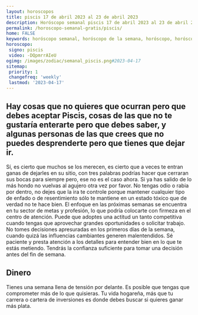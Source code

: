 ```yaml
---
layout: horoscopos
title: piscis 17 de abril 2023 al 23 de abril 2023 
description: Horóscopo semanal piscis 17 de abril 2023 al 23 de abril 2023. Hay cosas que no quieres que ocurran pero que debes aceptar Piscis, cosas de las que no te gustaría enterarte pero que debes saber, y algunas personas de las que crees que no puedes desprenderte pero que tienes que dejar ir.
permalink: /horoscopo-semanal-gratis/piscis/
home: FALSE
keywords: horóscopo semanal, horóscopo de la semana, horóscopo, horóscopo gratis,horóscopos, horóscopo esperanza gracia, horoscopos piscis la semana, horóscopos gratis, Tarot, Astrologia, Zodíaco, piscis, horoscopo gratis, semanal
horoscopo:
 signo: piscis
 video: -DQpmrrAIeU
ogimg: /images/zodiac/semanal_piscis.png#2023-04-17
sitemap:
 priority: 1
 changefreq: 'weekly'
 lastmod: '2023-04-17'
---
```




## Hay cosas que no quieres que ocurran pero que debes aceptar Piscis, cosas de las que no te gustaría enterarte pero que debes saber, y algunas personas de las que crees que no puedes desprenderte pero que tienes que dejar ir.

Sí, es cierto que muchos se los merecen, es cierto que a veces te entran ganas de dejarles en su sitio, con tres palabras podrías hacer que cerraran sus bocas para siempre pero, ese no es el caso ahora. Si ya has salido de lo más hondo no vuelvas al agujero otra vez por favor. 
 No tengas odio o rabia por dentro, no dejes que la ira te controle porque mantener cualquier tipo de enfado o de resentimiento sólo te mantiene en un estado tóxico que de verdad no te hace bien.
El enfoque en las próximas semanas se encuentra en tu sector de metas y profesión, lo que podría colocarte con firmeza en el centro de atención. Puede que adoptes una actitud un tanto competitiva cuando tengas que aprovechar grandes oportunidades o solicitar trabajo. No tomes decisiones apresuradas en los primeros días de la semana, cuando quizá las influencias cambiantes generen malentendidos. Sé paciente y presta atención a los detalles para entender bien en lo que te estás metiendo. Tendrás la confianza suficiente para tomar una decisión antes del fin de semana.

## Dinero

Tienes una semana llena de tensión por delante. Es posible que tengas que comprometer más de lo que quisieras. Tu vida hogareña, más que tu carrera o cartera de inversiones es donde debes buscar si quieres ganar más plata.